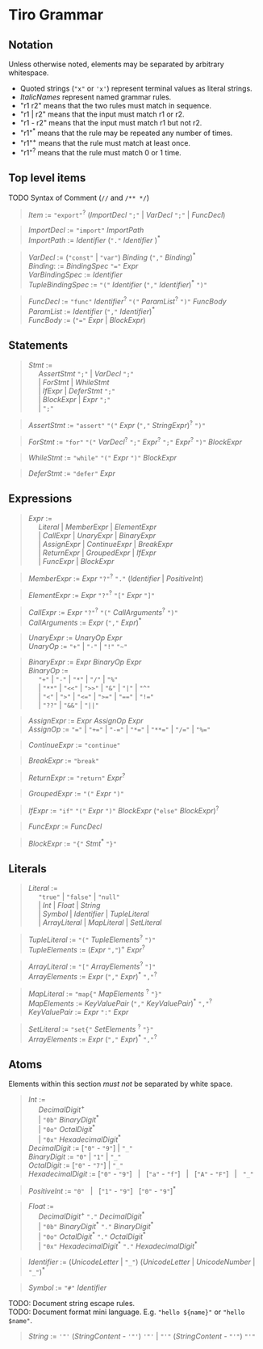 # Tiro Grammar

## Notation

Unless otherwise noted, elements may be separated by arbitrary whitespace.

-   Quoted strings (`"x"` or `'x'`) represent terminal values as literal strings.
-   _ItalicNames_ represent named grammar rules.
-   "r1 r2" means that the two rules must match in sequence.
-   "r1 | r2" means that the input must match r1 or r2.
-   "r1 - r2" means that the input must match r1 but not r2.
-   "r1"<sup>\*</sup> means that the rule may be repeated any number of times.
-   "r1"<sup>+</sup> means that the rule must match at least once.
-   "r1"<sup>?</sup> means that the rule must match 0 or 1 time.

## Top level items

TODO Syntax of Comment (`//` and `/** */`)

> _Item_ := `"export"`<sup>?</sup> (_ImportDecl_ `";"` | _VarDecl_ `";"` | _FuncDecl_)

> _ImportDecl_ := `"import"` _ImportPath_  
> _ImportPath_ := _Identifier_ (`"."` _Identifier_ )<sup>\*</sup>

> _VarDecl_ := (`"const"` | `"var"`) _Binding_ (`","` _Binding_)<sup>\*</sup>  
> _Binding_: := _BindingSpec_ `"="` _Expr_  
> _VarBindingSpec_ := _Identifier_  
> _TupleBindingSpec_ := `"("` _Identifier_ (`","` _Identifier_)<sup>\*</sup> `")"`

> _FuncDecl_ := `"func"` _Identifier_<sup>?</sup> `"("` _ParamList_<sup>?</sup> `")"` _FuncBody_  
> _ParamList_ := _Identifier_ (`","` _Identifier_)<sup>\*</sup>  
> _FuncBody_ := (`"="` _Expr_ | _BlockExpr_)

## Statements

> _Stmt_ :=  
> &nbsp;&nbsp;&nbsp;&nbsp; _AssertStmt_ `";"` | _VarDecl_ `";"`  
> &nbsp;&nbsp;&nbsp;&nbsp; | _ForStmt_ | _WhileStmt_  
> &nbsp;&nbsp;&nbsp;&nbsp; | _IfExpr_ | _DeferStmt_ `";"`   
> &nbsp;&nbsp;&nbsp;&nbsp; | _BlockExpr_ | _Expr_ `";"`  
> &nbsp;&nbsp;&nbsp;&nbsp; | `";"`

> _AssertStmt_ := `"assert"` `"("` _Expr_ (`","` _StringExpr_)<sup>?</sup> `")"`

> _ForStmt_ := `"for"` `"("` _VarDecl_<sup>?</sup> `";"` _Expr_<sup>?</sup> `";"` _Expr_<sup>?</sup> `")"` _BlockExpr_

> _WhileStmt_ := `"while"` `"("` _Expr_ `")"` _BlockExpr_

> _DeferStmt_ := `"defer"` _Expr_

## Expressions

> _Expr_ :=  
> &nbsp;&nbsp;&nbsp;&nbsp; _Literal_ | _MemberExpr_ | _ElementExpr_  
> &nbsp;&nbsp;&nbsp;&nbsp; | _CallExpr_ | _UnaryExpr_ | _BinaryExpr_  
> &nbsp;&nbsp;&nbsp;&nbsp; | _AssignExpr_ | _ContinueExpr_ | _BreakExpr_  
> &nbsp;&nbsp;&nbsp;&nbsp; | _ReturnExpr_  | _GroupedExpr_ | _IfExpr_  
> &nbsp;&nbsp;&nbsp;&nbsp; | _FuncExpr_ | _BlockExpr_

> _MemberExpr_ := _Expr_ `"?"`<sup>?</sup> `"."` (_Identifier_ | _PositiveInt_)

> _ElementExpr_ := _Expr_ `"?"`<sup>?</sup> `"["` _Expr_ `"]"`

> _CallExpr_ := _Expr_ `"?"`<sup>?</sup> `"("` _CallArguments_<sup>?</sup> `")"`  
> _CallArguments_ := _Expr_ (`","` _Expr_)<sup>\*</sup>

> _UnaryExpr_ := _UnaryOp_ _Expr_  
> _UnaryOp_ := `"+"` | `"-"` | `"!"` `"~"`

> _BinaryExpr_ := _Expr_ _BinaryOp_ _Expr_  
> _BinaryOp_ :=  
> &nbsp;&nbsp;&nbsp;&nbsp; `"+"` | `"-"` | `"*"` | `"/"` | `"%"`  
> &nbsp;&nbsp;&nbsp;&nbsp; | `"**"` | `"<<"` | `">>"` | `"&"` | `"|"` | `"^"`  
> &nbsp;&nbsp;&nbsp;&nbsp; | `"<"` | `">"` | `"<="` | `">="` | `"=="` | `"!="`  
> &nbsp;&nbsp;&nbsp;&nbsp; | `"??"` | `"&&"` | `"||"`

> _AssignExpr_ := _Expr_ _AssignOp_ _Expr_  
> _AssignOp_ := `"="` | `"+="` | `"-="` | `"*="` | `"**="` | `"/="` | `"%="`

> _ContinueExpr_ := `"continue"`

> _BreakExpr_ := `"break"`

> _ReturnExpr_ := `"return"` _Expr_<sup>?</sup>

> _GroupedExpr_ := `"("` _Expr_ `")"`

> _IfExpr_ := `"if"` `"("` _Expr_ `")"` _BlockExpr_ (`"else"` _BlockExpr_)<sup>?</sup>

> _FuncExpr_ := _FuncDecl_

> _BlockExpr_ := `"{"` _Stmt_<sup>\*</sup> `"}"`

## Literals

> _Literal_ :=  
> &nbsp;&nbsp;&nbsp;&nbsp; `"true"` | `"false"` | `"null"`  
> &nbsp;&nbsp;&nbsp;&nbsp; | _Int_ | _Float_ | _String_  
> &nbsp;&nbsp;&nbsp;&nbsp; | _Symbol_ | _Identifier_ | _TupleLiteral_  
> &nbsp;&nbsp;&nbsp;&nbsp; | _ArrayLiteral_ | _MapLiteral_ | _SetLiteral_

> _TupleLiteral_ := `"("` _TupleElements_<sup>?</sup> `")"`  
> _TupleElements_ := (_Expr_ `","`)<sup>+</sup> _Expr_<sup>?</sup>

> _ArrayLiteral_ := `"["` _ArrayElements_<sup>?</sup> `"]"`  
> _ArrayElements_ := _Expr_ (`","` _Expr_)<sup>\*</sup> `","`<sup>?</sup>

> _MapLiteral_ := `"map{"` _MapElements_ <sup>?</sup> `"}"`  
> _MapElements_ := _KeyValuePair_ (`","` _KeyValuePair_)<sup>\*</sup> `","`<sup>?</sup>  
> _KeyValuePair_ := _Expr_ `":"` _Expr_

> _SetLiteral_ := `"set{"` _SetElements_ <sup>?</sup> `"}"`  
> _ArrayElements_ := _Expr_ (`","` _Expr_)<sup>\*</sup> `","`<sup>?</sup>

## Atoms

Elements within this section _must not_ be separated by white space.

> _Int_ :=  
> &nbsp;&nbsp;&nbsp;&nbsp; _DecimalDigit_<sup>+</sup>  
> &nbsp;&nbsp;&nbsp;&nbsp; | `"0b"` _BinaryDigit_<sup>\*</sup>  
> &nbsp;&nbsp;&nbsp;&nbsp; | `"0o"` _OctalDigit_<sup>\*</sup>  
> &nbsp;&nbsp;&nbsp;&nbsp; | `"0x"` _HexadecimalDigit_<sup>\*</sup>  
> _DecimalDigit_ := [`"0"` - `"9"`] | `"_"`  
> _BinaryDigit_ := `"0"` | `"1"` | `"_"`  
> _OctalDigit_ := [`"0"` - `"7"`] | `"_"`  
> _HexadecimalDigit_ := [`"0"` - `"9"`] &nbsp; | &nbsp; [`"a"` - `"f"`] &nbsp; | &nbsp; [`"A"` - `"F"`] &nbsp; | &nbsp; `"_"`

> _PositiveInt_ := `"0"` &nbsp; | &nbsp; [`"1"` - `"9"`] &nbsp; [`"0"` - `"9"`]<sup>\*</sup>

> _Float_ :=  
> &nbsp;&nbsp;&nbsp;&nbsp; _DecimalDigit_<sup>+</sup> `"."` _DecimalDigit_<sup>\*</sup>  
> &nbsp;&nbsp;&nbsp;&nbsp; | `"0b"` _BinaryDigit_<sup>\*</sup> `"."` _BinaryDigit_<sup>\*</sup>  
> &nbsp;&nbsp;&nbsp;&nbsp; | `"0o"` _OctalDigit_<sup>\*</sup> `"."` _OctalDigit_<sup>\*</sup>  
> &nbsp;&nbsp;&nbsp;&nbsp; | `"0x"` _HexadecimalDigit_<sup>\*</sup> `"."` _HexadecimalDigit_<sup>\*</sup>

> _Identifier_ := (_UnicodeLetter_ | `"_"`) (_UnicodeLetter_ | _UnicodeNumber_ | `"_"`)<sup>\*</sup>

> _Symbol_ := `"#"` _Identifier_

TODO: Document string escape rules.  
TODO: Document format mini language. E.g. `"hello ${name}"` or `"hello $name"`.

> _String_ := `'"'` (_StringContent_ - `'"'`) `'"'` | `"'"` (_StringContent_ - `"'"`) `"'"`

